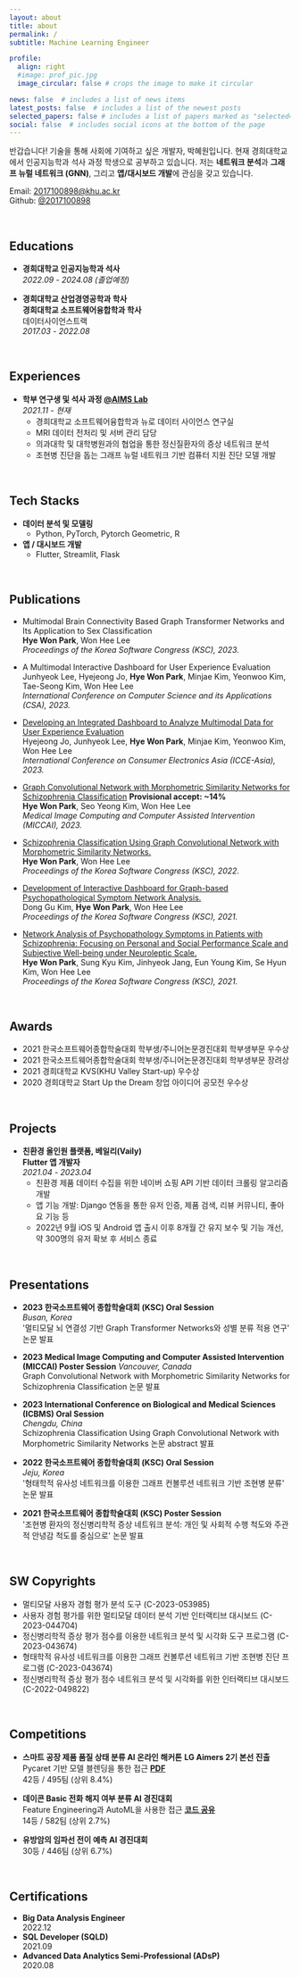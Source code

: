 ```yaml
---
layout: about
title: about
permalink: /
subtitle: Machine Learning Engineer

profile:
  align: right
  #image: prof_pic.jpg
  image_circular: false # crops the image to make it circular

news: false  # includes a list of news items
latest_posts: false  # includes a list of the newest posts
selected_papers: false # includes a list of papers marked as "selected={true}"
social: false  # includes social icons at the bottom of the page
---
```

반갑습니다! 기술을 통해 사회에 기여하고 싶은 개발자, 박혜원입니다. 현재 경희대학교에서 인공지능학과 석사 과정 학생으로 공부하고 있습니다. 저는 **네트워크 분석**과 **그래프 뉴럴 네트워크 (GNN)**, 그리고 **앱/대시보드 개발**에 관심을 갖고 있습니다.

Email: 2017100898@khu.ac.kr  
Github: [@2017100898](https://github.com/2017100898)

<br>

## Educations
* **경희대학교 인공지능학과 석사**  
*2022.09 - 2024.08 (졸업예정)*

* **경희대학교 산업경영공학과 학사**  
**경희대학교 소프트웨어융합학과 학사**  
데이터사이언스트랙  
*2017.03 - 2022.08*

<br>

## Experiences
* **학부 연구생 및 석사 과정 [@AIMS Lab](https://sites.google.com/view/khu-aims/home/)**  
*2021.11 - 현재*  
  * 경희대학교 소프트웨어융합학과 뉴로 데이터 사이언스 연구실  
  * MRI 데이터 전처리 및 서버 관리 담당  
  * 의과대학 및 대학병원과의 협업을 통한 정신질환자의 증상 네트워크 분석  
  * 조현병 진단을 돕는 그래프 뉴럴 네트워크 기반 컴퓨터 지원 진단 모델 개발

<br>

## Tech Stacks
* **데이터 분석 및 모델링**
  * Python, PyTorch, Pytorch Geometric, R
* **앱 / 대시보드 개발**
  * Flutter, Streamlit, Flask

<br>

## Publications
* Multimodal Brain Connectivity Based Graph Transformer Networks and Its Application to Sex Classification  
**Hye Won Park**, Won Hee Lee  
*Proceedings of the Korea Software Congress (KSC), 2023.*

* A Multimodal Interactive Dashboard for User Experience Evaluation   
Junhyeok Lee, Hyejeong Jo, **Hye Won Park**, Minjae Kim, Yeonwoo Kim, Tae-Seong Kim, Won Hee Lee  
*International Conference on Computer Science and its Applications (CSA), 2023.*

* [Developing an Integrated Dashboard to Analyze Multimodal Data for User Experience Evaluation](https://ieeexplore.ieee.org/document/10326366)  
Hyejeong Jo, Junhyeok Lee, **Hye Won Park**, Minjae Kim, Yeonwoo Kim, Won Hee Lee  
*International Conference on Consumer Electronics Asia (ICCE-Asia), 2023.*

* [Graph Convolutional Network with Morphometric Similarity Networks for Schizophrenia Classification](https://link.springer.com/chapter/10.1007/978-3-031-43907-0_60) **Provisional accept: ~14%**  
**Hye Won Park**, Seo Yeong Kim, Won Hee Lee  
*Medical Image Computing and Computer Assisted Intervention (MICCAI), 2023.*

* [Schizophrenia Classification Using Graph Convolutional Network with Morphometric Similarity Networks.](https://www.dbpia.co.kr/journal/articleDetail?nodeId=NODE11224234)  
**Hye Won Park**, Won Hee Lee  
*Proceedings of the Korea Software Congress (KSC), 2022.*

* [Development of Interactive Dashboard for Graph-based Psychopathological Symptom Network Analysis.](https://www.dbpia.co.kr/journal/articleDetail?nodeId=NODE11036035)  
Dong Gu Kim, **Hye Won Park**, Won Hee Lee  
*Proceedings of the Korea Software Congress (KSC), 2021.*

* [Network Analysis of Psychopathology Symptoms in Patients with Schizophrenia: Focusing on Personal and Social Performance Scale and Subjective Well-being under Neuroleptic Scale.](https://www.dbpia.co.kr/journal/articleDetail?nodeId=NODE11036074)  
**Hye Won Park**, Sung Kyu Kim, Jinhyeok Jang, Eun Young Kim, Se Hyun Kim, Won Hee Lee  
*Proceedings of the Korea Software Congress (KSC), 2021.*

<br>

## Awards
* 2021 한국소프트웨어종합학술대회 학부생/주니어논문경진대회 학부생부문 우수상
* 2021 한국소프트웨어종합학술대회 학부생/주니어논문경진대회 학부생부문 장려상
* 2021 경희대학교 KVS(KHU Valley Start-up) 우수상
* 2020 경희대학교 Start Up the Dream 창업 아이디어 공모전 우수상

<br>

## Projects
* **친환경 올인원 플랫폼, 베일리(Vaily)**  
**Flutter 앱 개발자**  
*2021.04 - 2023.04*  
  * 친환경 제품 데이터 수집을 위한 네이버 쇼핑 API 기반 데이터 크롤링 알고리즘 개발  
  * 앱 기능 개발: Django 연동을 통한 유저 인증, 제품 검색, 리뷰 커뮤니티, 좋아요 기능 등  
  * 2022년 9월 iOS 및 Android 앱 출시 이후 8개월 간 유지 보수 및 기능 개선, 약 300명의 유저 확보 후 서비스 종료

<br>


## Presentations
* **2023 한국소프트웨어 종합학술대회 (KSC) Oral Session**  
*Busan, Korea*  
'멀티모달 뇌 연결성 기반 Graph Transformer Networks와 성별 분류 적용 연구' 논문 발표

* **2023 Medical Image Computing and Computer Assisted Intervention (MICCAI) Poster Session**
*Vancouver, Canada*  
Graph Convolutional Network with Morphometric Similarity Networks for Schizophrenia Classification 논문 발표

* **2023 International Conference on Biological and Medical Sciences (ICBMS) Oral Session**  
*Chengdu, China*  
Schizophrenia Classification Using Graph Convolutional Network with Morphometric Similarity Networks 논문 abstract 발표

* **2022 한국소프트웨어 종합학술대회 (KSC) Oral Session**  
*Jeju, Korea*  
'형태학적 유사성 네트워크를 이용한 그래프 컨볼루션 네트워크 기반 조현병 분류' 논문 발표

* **2021 한국소프트웨어 종합학술대회 (KSC) Poster Session**  
'조현병 환자의 정신병리학적 증상 네트워크 분석: 개인 및 사회적 수행 척도와 주관적 안녕감 척도를 중심으로' 논문 발표

<br>


## SW Copyrights
* 멀티모달 사용자 경험 평가 분석 도구 (C-2023-053985)
* 사용자 경험 평가를 위한 멀티모달 데이터 분석 기반 인터랙티브 대시보드 (C-2023-044704)
* 정신병리학적 증상 평가 점수를 이용한 네트워크 분석 및 시각화 도구 프로그램 (C-2023-043674)
* 형태학적 유사성 네트워크를 이용한 그래프 컨볼루션 네트워크 기반 조현병 진단 프로그램 (C-2023-043674)
* 정신병리학적 증상 평가 점수 네트워크 분석 및 시각화를 위한 인터랙티브 대시보드 (C-2022-049822)

<br>

## Competitions
* **스마트 공장 제품 품질 상태 분류 AI 온라인 해커톤**
**LG Aimers 2기 본선 진출**  
Pycaret 기반 모델 블렌딩을 통한 접근  **[PDF](/assets/pdf/LG_Aimers_team_hyena.pdf)**  
42등 / 495팀 (상위 8.4%)

* **데이콘 Basic 전화 해지 여부 분류 AI 경진대회**  
Feature Engineering과 AutoML을 사용한 접근 **[코드 공유](https://dacon.io/competitions/open/236075/codeshare/7836)**  
14등 / 582팀 (상위 2.7%) 

* **유방암의 임파선 전이 예측 AI 경진대회**  
30등 / 446팀 (상위 6.7%)

<br>


## Certifications
* **Big Data Analysis Engineer**  
2022.12
* **SQL Developer (SQLD)**  
2021.09
* **Advanced Data Analytics Semi-Professional (ADsP)**  
2020.08


<br>